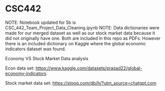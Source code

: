 # CSC442

NOTE: Notebook updated for 5b is CSC_442_Team_Project_Data_Cleaning.ipynb
NOTE: Data dictionaries were made for our merged dataset as well as our stock market data because it did not originally have one. Both are included in this repo as PDFs. However there is an included dictionary on Kaggle where the global economic indicators dataset was found.

Economy VS Stock Market Data analysis

Econ data set: https://www.kaggle.com/datasets/prasad22/global-economy-indicators

Stock market data set: https://stooq.com/db/h/?utm_source=chatgpt.com

